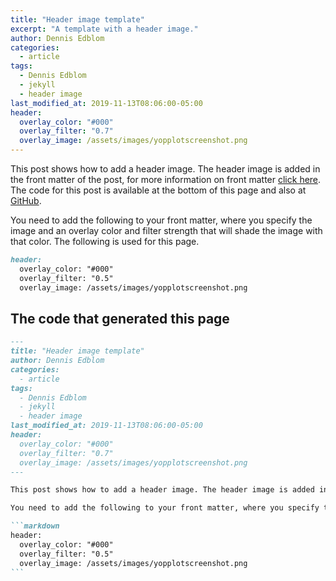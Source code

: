 ```yaml
---
title: "Header image template"
excerpt: "A template with a header image."
author: Dennis Edblom
categories: 
  - article
tags:
  - Dennis Edblom
  - jekyll
  - header image
last_modified_at: 2019-11-13T08:06:00-05:00
header:
  overlay_color: "#000"
  overlay_filter: "0.7"
  overlay_image: /assets/images/yopplotscreenshot.png
---
```


This post shows how to add a header image. The header image is added in the front matter of the post, for more information on front matter [click here](/frontmatter/). The code for this post is available at the bottom of this page and also at [GitHub](https://github.com/minphase/minphase/blob/master/_posts/2019-11-07-template-header-image.md).

You need to add the following to your front matter, where you specify the image and an overlay color and filter strength that will shade the image with that color. The following is used for this page.

```markdown
header:
  overlay_color: "#000"
  overlay_filter: "0.5"
  overlay_image: /assets/images/yopplotscreenshot.png
```

## The code that generated this page
~~~markdown
---
title: "Header image template"
author: Dennis Edblom
categories: 
  - article
tags:
  - Dennis Edblom
  - jekyll
  - header image
last_modified_at: 2019-11-13T08:06:00-05:00
header:
  overlay_color: "#000"
  overlay_filter: "0.7"
  overlay_image: /assets/images/yopplotscreenshot.png
---

This post shows how to add a header image. The header image is added in the front matter of the post, for more information on front matter [click here](/frontmatter/). The code for this post is available at the bottom of this page and also at [GitHub](https://github.com/minphase/minphase/blob/master/_posts/2019-11-07-template-header-image.md).

You need to add the following to your front matter, where you specify the image and an overlay color and filter strength that will shade the image with that color. The following is used for this page.

```markdown
header:
  overlay_color: "#000"
  overlay_filter: "0.5"
  overlay_image: /assets/images/yopplotscreenshot.png
```
~~~